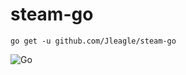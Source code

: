 # steam-go

`go get -u github.com/Jleagle/steam-go`

![Go](https://github.com/Jleagle/steam-go/workflows/Go/badge.svg)
